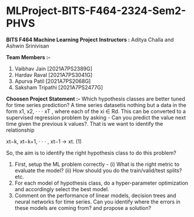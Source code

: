 # MLProject-BITS-F464-2324-Sem2-PHVS

**BITS F464 Machine Learning Project**
**Instructors :** Aditya Challa and Ashwin Srinivisan

**Team Members :-**
1. Vaibhav Jain [2021A7PS2389G]
2. Hardav Raval [2021A7PS3041G]
3. Apurva Patil [2021A7PS2068G]
4. Saksham Tripathi [2021A7PS2477G]

**Choosen Project Statement :-**
Which hypothesis classes are better tuned for time series prediction?
A time series datasetis nothing but a data in the form x1, x2, · · · xT , where each of the xi ∈ Rd. 
This can be converted to a supervised regression problem by asking - Can you predict the value next time given the previous k
values?. That is we want to identify the relationship

  xt−k, xt−k+1, · · · , xt−1 → xt. (1)

So, the aim is to identify the right hypothesis class to do this problem?
1. First, setup the ML problem correctly - (i) What is the right metric to evaluate the model? (ii)
How should you do the train/valid/test splits? etc.
2. For each model of hypothesis class, do a hyper-parameter optimization and accordingly select the
best model.
3. Comment on the performance of linear models, decision trees and neural networks for time series.
Can you identify where the errors in these models are coming from? and propose a solution?

